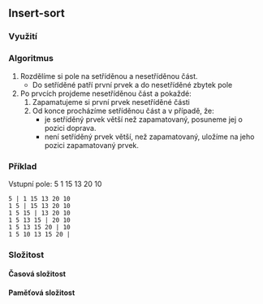 ## Insert-sort
### Využití

### Algoritmus
1. Rozdělíme si pole na setříděnou a nesetříděnou část.
	- Do setříděné patří první prvek a do nesetříděné zbytek pole
2. Po prvcích projdeme nesetříděnou část a pokaždé:
	1. Zapamatujeme si první prvek nesetříděné části
	2. Od konce procházíme setříděnou část a v případě, že:
		- je setříděný prvek větší než zapamatovaný, posuneme jej o pozici doprava.
		- není setříděný prvek větší, než zapamatovaný, uložíme na jeho pozici zapamatovaný prvek.

### Příklad
Vstupní pole: 5 1 15 13 20 10

	5 | 1 15 13 20 10
	1 5 | 15 13 20 10
	1 5 15 | 13 20 10
	1 5 13 15 | 20 10
	1 5 13 15 20 | 10
	1 5 10 13 15 20 |


### Složitost
#### Časová složitost
#### Paměťová složitost


